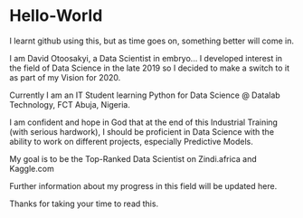 # Hello-World
I learnt github using this, but as time goes on, something better will come in.

I am David Otoosakyi, a Data Scientist in embryo... I developed interest in the field of Data Science in the late 2019 so I decided to make a switch to it as part of my Vision for 2020.

Currently I am an IT Student learning Python for Data Science @ Datalab Technology, FCT Abuja, Nigeria.

I am confident and hope in God that at the end of this Industrial Training (with serious hardwork), I should be proficient in Data Science with the ability to work on different projects, especially Predictive Models.

My goal is to be the Top-Ranked Data Scientist on Zindi.africa and Kaggle.com

Further information about my progress in this field will be updated here.

Thanks for taking your time to read this.
